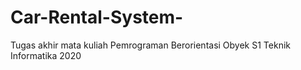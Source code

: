 # Car-Rental-System-
Tugas akhir mata kuliah Pemrograman Berorientasi Obyek S1 Teknik Informatika 2020
